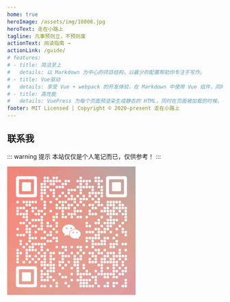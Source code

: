 ```yaml
---
home: true
heroImage: /assets/img/18008.jpg
heroText: 走在小路上
tagline: 凡事预则立，不预则废
actionText: 阅读指南 →
actionLink: /guide/
# features:
# - title: 简洁至上
#   details: 以 Markdown 为中心的项目结构，以最少的配置帮助你专注于写作。
# - title: Vue驱动
#   details: 享受 Vue + webpack 的开发体验，在 Markdown 中使用 Vue 组件，同时可以使用 Vue 来开发自定义主题。
# - title: 高性能
#   details: VuePress 为每个页面预渲染生成静态的 HTML，同时在页面被加载的时候，将作为 SPA 运行。
footer: MIT Licensed | Copyright © 2020-present 走在小路上
---
```

## 联系我

::: warning 提示
本站仅仅是个人笔记而已，仅供参考！
:::

![An image](./.vuepress/public/assets/img/wechat.png)

<!-- 
## 推荐阅读

1. [微前端](/frontend/微前端.html)
2. [Vue SSR](/frontend/SSR.html)
3. [webpack4](/frontend/webpack4.html) -->